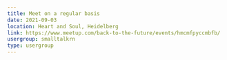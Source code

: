 ```yaml
---
title: Meet on a regular basis
date: 2021-09-03
location: Heart and Soul, Heidelberg
link: https://www.meetup.com/back-to-the-future/events/hmcmfpyccmbfb/
usergroup: smalltalkrn
type: usergroup
---
```

